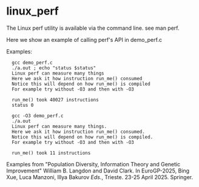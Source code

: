 # linux_perf
The Linux perf utility is available via the command line.
see man perf.

Here we show an example of calling perf's API in demo_perf.c

Examples:
```
  gcc demo_perf.c
  ./a.out ; echo "status $status"
  Linux perf can measure many things
  Here we ask it how instruction run_me() consumed
  Notice this will depend on how run_me() is compiled
  For example try without -O3 and then with -O3
  
  run_me() took 40027 instructions
  status 0

  gcc -O3 demo_perf.c
  ./a.out 
  Linux perf can measure many things. 
  Here we ask it how instruction run_me() consumed. 
  Notice this will depend on how run_me() is compiled. 
  For example try without -O3 and then with -O3 
  
  run_me() took 11 instructions
```

Examples from "Population Diversity, Information Theory and Genetic Improvement"
William B. Langdon and David Clark. In EuroGP-2025, Bing Xue, Luca Manzoni, Illya Bakurov _Eds._,
Trieste.
23-25 April 2025.
Springer.
